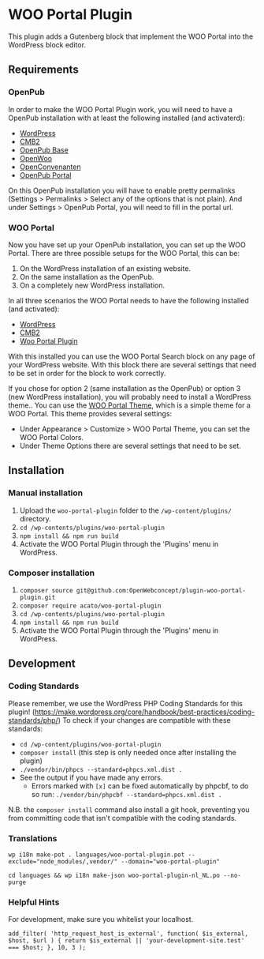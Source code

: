 # WOO Portal Plugin

This plugin adds a Gutenberg block that implement the WOO Portal into the WordPress block editor.

## Requirements

### OpenPub

In order to make the WOO Portal Plugin work, you will need to have a OpenPub installation with at least the following installed (and activaterd):

* [WordPress](https://wordpress.org/)
* [CMB2](https://wordpress.org/plugins/cmb2/)
* [OpenPub Base](https://github.com/OpenWebconcept/plugin-openpub-base)
* [OpenWoo](https://github.com/OpenWebconcept/plugin-openwoo)
* [OpenConvenanten](https://github.com/OpenWebconcept/plugin-openconvenanten)
* [OpenPub Portal](https://github.com/OpenWebconcept/plugin-openpub-portal)

On this OpenPub installation you will have to enable pretty permalinks (Settings > Permalinks > Select any of the options that is not plain). And under Settings > OpenPub Portal, you will need to fill in the portal url.

### WOO Portal

Now you have set up your OpenPub installation, you can set up the WOO Portal. There are three possible setups for the WOO Portal, this can be:

1. On the WordPress installation of an existing website.
2. On the same installation as the OpenPub. 
3. On a completely new WordPress installation. 

In all three scenarios the WOO Portal needs to have the following installed (and activated):

* [WordPress](https://wordpress.org/)
* [CMB2](https://wordpress.org/plugins/cmb2/)
* [Woo Portal Plugin](https://github.com/OpenWebconcept/plugin-woo-portal-plugin)

With this installed you can use the WOO Portal Search block on any page of your WordPress website. With this block there are several settings that need to be set in order for the block to work correctly.

If you chose for option 2 (same installation as the OpenPub) or option 3 (new WordPress installation), you will probably need to install a WordPress theme.. You can use the [WOO Portal Theme](https://github.com/OpenWebconcept/theme-woo-portal-theme), which is a simple theme for a WOO Portal. This theme provides several settings:

* Under Appearance > Customize > WOO Portal Theme, you can set the WOO Portal Colors.
* Under Theme Options there are several settings that need to be set.

## Installation

### Manual installation

1. Upload the `woo-portal-plugin` folder to the `/wp-content/plugins/` directory.
2. `cd /wp-contents/plugins/woo-portal-plugin`
3. `npm install && npm run build`
4. Activate the WOO Portal Plugin through the 'Plugins' menu in WordPress.

### Composer installation

1. `composer source git@github.com:OpenWebconcept/plugin-woo-portal-plugin.git`
2. `composer require acato/woo-portal-plugin`
3. `cd /wp-contents/plugins/woo-portal-plugin`
4. `npm install && npm run build`
5. Activate the WOO Portal Plugin through the 'Plugins' menu in WordPress.

## Development

### Coding Standards

Please remember, we use the WordPress PHP Coding Standards for this plugin! (https://make.wordpress.org/core/handbook/best-practices/coding-standards/php/) To check if your changes are compatible with these standards:

*  `cd /wp-content/plugins/woo-portal-plugin`
*  `composer install` (this step is only needed once after installing the plugin)
*  `./vendor/bin/phpcs --standard=phpcs.xml.dist .`
*  See the output if you have made any errors.
    *  Errors marked with `[x]` can be fixed automatically by phpcbf, to do so run: `./vendor/bin/phpcbf --standard=phpcs.xml.dist .`

N.B. the `composer install` command also install a git hook, preventing you from committing code that isn't compatible with the coding standards.

### Translations
```
wp i18n make-pot . languages/woo-portal-plugin.pot --exclude="node_modules/,vendor/" --domain="woo-portal-plugin"
```

```
cd languages && wp i18n make-json woo-portal-plugin-nl_NL.po --no-purge
```

### Helpful Hints

For development, make sure you whitelist your localhost.
```
add_filter( 'http_request_host_is_external', function( $is_external, $host, $url ) { return $is_external || 'your-development-site.test' === $host; }, 10, 3 );
```
